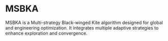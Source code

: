 # MSBKA
MSBKA is a Multi-strategy Black-winged Kite algorithm designed for global and engineering optimization. It integrates multiple adaptive strategies to enhance exploration and convergence.
